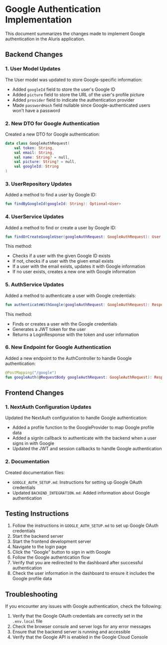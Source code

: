 # Google Authentication Implementation

This document summarizes the changes made to implement Google authentication in the AIuris application.

## Backend Changes

### 1. User Model Updates

The User model was updated to store Google-specific information:

- Added `googleId` field to store the user's Google ID
- Added `picture` field to store the URL of the user's profile picture
- Added `provider` field to indicate the authentication provider
- Made `passwordHash` field nullable since Google-authenticated users won't have a password

### 2. New DTO for Google Authentication

Created a new DTO for Google authentication:

```kotlin
data class GoogleAuthRequest(
    val token: String,
    val email: String,
    val name: String? = null,
    val picture: String? = null,
    val googleId: String
)
```

### 3. UserRepository Updates

Added a method to find a user by Google ID:

```kotlin
fun findByGoogleId(googleId: String): Optional<User>
```

### 4. UserService Updates

Added a method to find or create a user by Google ID:

```kotlin
fun findOrCreateGoogleUser(googleAuthRequest: GoogleAuthRequest): User
```

This method:
- Checks if a user with the given Google ID exists
- If not, checks if a user with the given email exists
- If a user with the email exists, updates it with Google information
- If no user exists, creates a new one with Google information

### 5. AuthService Updates

Added a method to authenticate a user with Google credentials:

```kotlin
fun authenticateWithGoogle(googleAuthRequest: GoogleAuthRequest): ResponseEntity<LoginResponse>
```

This method:
- Finds or creates a user with the Google credentials
- Generates a JWT token for the user
- Returns a LoginResponse with the token and user information

### 6. New Endpoint for Google Authentication

Added a new endpoint to the AuthController to handle Google authentication:

```kotlin
@PostMapping("/google")
fun googleAuth(@RequestBody googleAuthRequest: GoogleAuthRequest): ResponseEntity<LoginResponse>
```

## Frontend Changes

### 1. NextAuth Configuration Updates

Updated the NextAuth configuration to handle Google authentication:

- Added a profile function to the GoogleProvider to map Google profile data
- Added a signIn callback to authenticate with the backend when a user signs in with Google
- Updated the JWT and session callbacks to handle Google authentication

### 2. Documentation

Created documentation files:

- `GOOGLE_AUTH_SETUP.md`: Instructions for setting up Google OAuth credentials
- Updated `BACKEND_INTEGRATION.md`: Added information about Google authentication

## Testing Instructions

1. Follow the instructions in `GOOGLE_AUTH_SETUP.md` to set up Google OAuth credentials
2. Start the backend server
3. Start the frontend development server
4. Navigate to the login page
5. Click the "Google" button to sign in with Google
6. Follow the Google authentication flow
7. Verify that you are redirected to the dashboard after successful authentication
8. Check the user information in the dashboard to ensure it includes the Google profile data

## Troubleshooting

If you encounter any issues with Google authentication, check the following:

1. Verify that the Google OAuth credentials are correctly set in the `.env.local` file
2. Check the browser console and server logs for any error messages
3. Ensure that the backend server is running and accessible
4. Verify that the Google API is enabled in the Google Cloud Console
